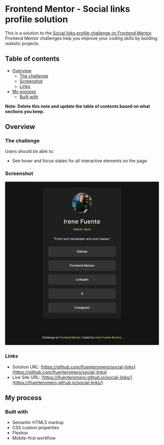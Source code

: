 # Frontend Mentor - Social links profile solution

This is a solution to the [Social links profile challenge on Frontend Mentor](https://www.frontendmentor.io/challenges/social-links-profile-UG32l9m6dQ). Frontend Mentor challenges help you improve your coding skills by building realistic projects.

## Table of contents

-   [Overview](#overview)
    -   [The challenge](#the-challenge)
    -   [Screenshot](#screenshot)
    -   [Links](#links)
-   [My process](#my-process)
    -   [Built with](#built-with)

**Note: Delete this note and update the table of contents based on what sections you keep.**

## Overview

### The challenge

Users should be able to:

-   See hover and focus states for all interactive elements on the page

### Screenshot

![](./assets/images/screenshot.webp)

### Links

-   Solution URL: [https://github.com/ifuenteromero/social-links](https://github.com/ifuenteromero/social-links)
-   Live Site URL: [https://ifuenteromero.github.io/social-links/](https://ifuenteromero.github.io/social-links/)

## My process

### Built with

-   Semantic HTML5 markup
-   CSS custom properties
-   Flexbox
-   Mobile-first workflow
